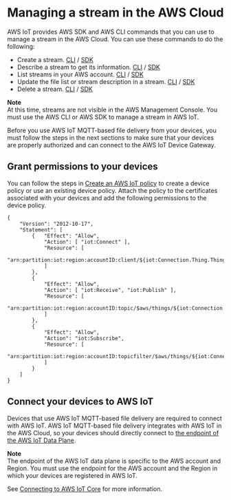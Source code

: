 # Managing a stream in the AWS Cloud<a name="mqtt-based-file-delivery-managing"></a>

AWS IoT provides AWS SDK and AWS CLI commands that you can use to manage a stream in the AWS Cloud\. You can use these commands to do the following:
+ Create a stream\. [CLI](https://docs.aws.amazon.com/cli/latest/reference/iot/create-stream.html) / [SDK](https://docs.aws.amazon.com/iot/latest/apireference/API_CreateStream.html)
+ Describe a stream to get its information\. [CLI](https://docs.aws.amazon.com/cli/latest/reference/iot/describe-stream.html) / [SDK](https://docs.aws.amazon.com/iot/latest/apireference/API_DescribeStream.html)
+ List streams in your AWS account\. [CLI](https://docs.aws.amazon.com/cli/latest/reference/iot/list-streams.html) / [SDK](https://docs.aws.amazon.com/iot/latest/apireference/API_ListStreams.html)
+ Update the file list or stream description in a stream\. [CLI](https://docs.aws.amazon.com/cli/latest/reference/iot/update-stream.html) / [SDK](https://docs.aws.amazon.com/iot/latest/apireference/API_UpdateStream.html)
+ Delete a stream\. [CLI](https://docs.aws.amazon.com/cli/latest/reference/iot/delete-stream.html) / [SDK](https://docs.aws.amazon.com/iot/latest/apireference/API_DeleteStream.html)

**Note**  
At this time, streams are not visible in the AWS Management Console\. You must use the AWS CLI or AWS SDK to manage a stream in AWS IoT\.

Before you use AWS IoT MQTT\-based file delivery from your devices, you must follow the steps in the next sections to make sure that your devices are properly authorized and can connect to the AWS IoT Device Gateway\.

## Grant permissions to your devices<a name="mqtt-based-file-delivery-permissions"></a>

You can follow the steps in [Create an AWS IoT policy](https://docs.aws.amazon.com/iot/latest/developerguide/create-iot-resources.html#create-iot-policy) to create a device policy or use an existing device policy\. Attach the policy to the certificates associated with your devices and add the following permissions to the device policy\.

```
{
    "Version": "2012-10-17",
    "Statement": [
        {   "Effect": "Allow",
            "Action": [ "iot:Connect" ],
            "Resource": [ 
                "arn:partition:iot:region:accountID:client/${iot:Connection.Thing.ThingName}"
            ]
        },
        {
            "Effect": "Allow",
            "Action": [ "iot:Receive", "iot:Publish" ],
            "Resource": [
                "arn:partition:iot:region:accountID:topic/$aws/things/${iot:Connection.Thing.ThingName}/streams/*"
            ]
        },
        {
            "Effect": "Allow",
            "Action": "iot:Subscribe",
            "Resource": [
                "arn:partition:iot:region:accountID:topicfilter/$aws/things/${iot:Connection.Thing.ThingName}/streams/*"
            ]
        }
    ]
}
```

## Connect your devices to AWS IoT<a name="mqtt-based-file-delivery-connect-devices"></a>

Devices that use AWS IoT MQTT\-based file delivery are required to connect with AWS IoT\. AWS IoT MQTT\-based file delivery integrates with AWS IoT in the AWS Cloud, so your devices should directly connect to [the endpoint of the AWS IoT Data Plane](https://docs.aws.amazon.com/iot/latest/apireference/Welcome.html#Welcome_AWS_IoT_Data_Plane)\. 

**Note**  
The endpoint of the AWS IoT data plane is specific to the AWS account and Region\. You must use the endpoint for the AWS account and the Region in which your devices are registered in AWS IoT\.

See [Connecting to AWS IoT Core](connect-to-iot.md) for more information\.